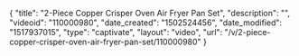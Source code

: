{
    "title": "2-Piece Copper Crisper Oven Air Fryer Pan Set",
    "description": "",
    "videoid": "110000980",
    "date_created": "1502524456",
    "date_modified": "1517937015",
    "type": "captivate",
    "layout": "video",
    "url": "\/v\/2-piece-copper-crisper-oven-air-fryer-pan-set\/110000980"
}